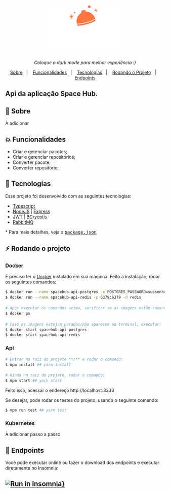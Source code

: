 <!-- SOLID -->

<!-- # Single Responsability Principle -->
  <!-- Open Closed Principle -->
  <!-- # Linkov Substitution Principle -->
  <!-- Interface Segregation Principle -->
  <!-- # Dependency Invertion Principle -->

<!-- Dependency Injection -->
  <!-- # tsyringe -->

<!-- Restful arquiteture -->
  <!-- # Controllers -->
  <!-- max five methods (index, show, create, update, delete) -->

<h1 align="center">
    <img alt="SpaceHub" title="#delicinha" src="https://raw.githubusercontent.com/matheusmercadante/space-hub/main/.github/spacehub.svg" width="250px" />
</h1>

<p align="center"><i>Coloque o dark mode para melhor experiência :)</i></p>

<p align="center">
  <a href="#rocket-sobre">Sobre</a>&nbsp;&nbsp;&nbsp;|&nbsp;&nbsp;&nbsp;
  <a href="#collision-funcionalidades">Funcionalidades</a>&nbsp;&nbsp;&nbsp;|&nbsp;&nbsp;&nbsp;
  <a href="#rocket-tecnologias">Tecnologias</a>&nbsp;&nbsp;&nbsp;|&nbsp;&nbsp;&nbsp;
  <a href="#zap-rodando-o-projeto">Rodando o Projeto</a>&nbsp;&nbsp;&nbsp;|&nbsp;&nbsp;&nbsp;
  <a href="#zap-rodando-o-projeto">Endpoints</a>
</p>

<h2>
  <strong>Api</strong> da aplicação Space Hub.
</h2>

## 🚀 Sobre

À adicionar

## :collision: Funcionalidades

- Criar e gerenciar pacotes;
- Criar e gerenciar repositórios;
- Converter pacote;
- Converter repositório;

## :rocket: Tecnologias

Esse projeto foi desenvolvido com as seguintes tecnologias:

- [Typescript](https://www.typescriptlang.org/)
- [NodeJS](https://nodejs.org/) | [Express](https://expressjs.com/pt-br/)
- [JWT](https://jwt.io/) | [BCrycptjs](https://github.com/dcodeIO/bcrypt.js#readme)
- [RabbitMQ](https://www.rabbitmq.com/)

\* Para mais detalhes, veja o <kbd>[package.json](./package.json)</kbd>

## :zap: Rodando o projeto

### Docker

É preciso ter o [Docker](https://www.docker.com/) instalado em sua máquina. Feito a instalação, rodar os seguintes comandos:

```bash
$ docker run --name spacehub-api-postgres -e POSTGRES_PASSWORD=suasenha -p 5432:5432 -d postgres
$ docker run --name spacehub-api-redis -p 6379:6379 -d redis

# Após executar os comandos acima, verificar se as imagens estão rodando no terminal:
$ docker ps

# Caso as imagens estejam paradas/não aparecem no terminal, executar:
$ docker start spacehub-api-postgres
$ docker start spacehub-api-redis
```

### Api

```bash
# Entrar na raiz do projeto **/** e rodar o comando:
$ npm install ## yarn install

# Ainda na raiz do projeto, rodar o comando:
$ npm start ## yarn start
```

Feito isso, acessar o endereço http://localhost:3333

Se desejar, pode rodar os testes do projeto, usando o seguinte comando:

```bash
$ npm run test ## yarn test
```

### Kubernetes

À adicionar passo a passo

## :notebook: Endpoints

Você pode executar online ou fazer o download dos endpoints e executar diretamente no Insomnia:

## [![Run in Insomnia}](https://insomnia.rest/images/run.svg)]()
